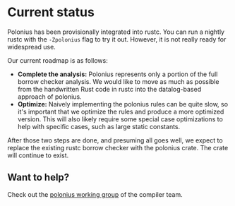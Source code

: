 # Current status

Polonius has been provisionally integrated into rustc. You can run a nightly
rustc with the `-Zpolonius` flag to try it out. However, it is not really
ready for widespread use.

Our current roadmap is as follows:

- **Complete the analysis:** Polonius represents only a portion of the full
  borrow checker analysis. We would like to move as much as possible from the
  handwritten Rust code in rustc into the datalog-based approach of polonius.
- **Optimize:** Naively implementing the polonius rules can be quite
  slow, so it's important that we optimize the rules and produce a
  more optimized version.  This will also likely require some special
  case optimizations to help with specific cases, such as large static
  constants.

After those two steps are done, and presuming all goes well, we expect
to replace the existing rustc borrow checker with the polonius
crate. The crate will continue to exist.

## Want to help?

Check out the [polonius working group][wg] of the compiler team.

[wg]: https://rust-lang.github.io/compiler-team/working-groups/polonius/
